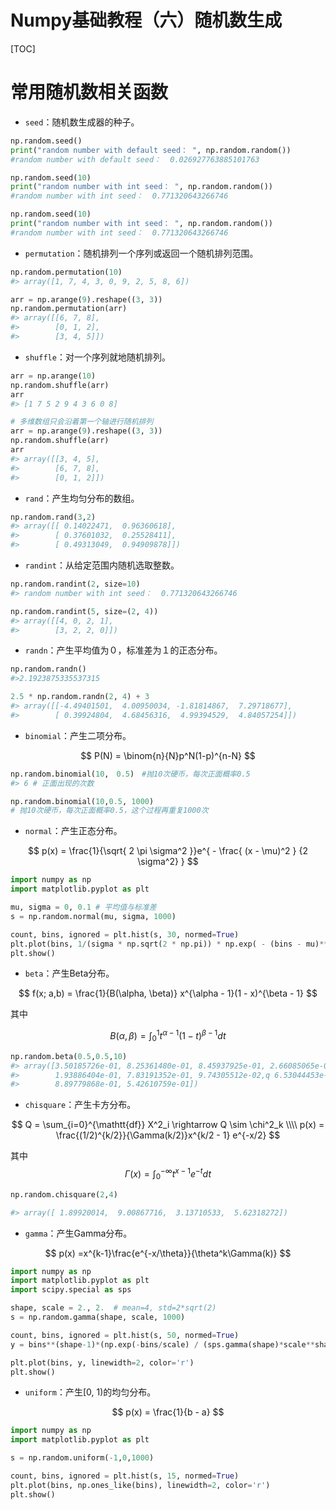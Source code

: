 <h1>Numpy基础教程（六）随机数生成</h1>

[TOC]

# 常用随机数相关函数

- `seed`：随机数生成器的种子。

```python
np.random.seed()
print("random number with default seed： ", np.random.random())
#random number with default seed：  0.026927763885101763

np.random.seed(10)
print("random number with int seed： ", np.random.random())
#random number with int seed：  0.771320643266746

np.random.seed(10)
print("random number with int seed： ", np.random.random())
#random number with int seed：  0.771320643266746
```

- `permutation`：随机排列一个序列或返回一个随机排列范围。

```python
np.random.permutation(10)
#> array([1, 7, 4, 3, 0, 9, 2, 5, 8, 6])

arr = np.arange(9).reshape((3, 3))
np.random.permutation(arr)
#> array([[6, 7, 8],
#>        [0, 1, 2],
#>        [3, 4, 5]])
```

- `shuffle`：对一个序列就地随机排列。

```python
arr = np.arange(10)
np.random.shuffle(arr)
arr
#> [1 7 5 2 9 4 3 6 0 8]

# 多维数组只会沿着第一个轴进行随机排列
arr = np.arange(9).reshape((3, 3))
np.random.shuffle(arr)
arr
#> array([[3, 4, 5],
#>        [6, 7, 8],
#>        [0, 1, 2]])
```

- `rand`：产生均匀分布的数组。

```python
np.random.rand(3,2)
#> array([[ 0.14022471,  0.96360618],  
#>        [ 0.37601032,  0.25528411],  
#>        [ 0.49313049,  0.94909878]])
```

- `randint`：从给定范围内随机选取整数。

```python
np.random.randint(2, size=10)
#> random number with int seed：  0.771320643266746

np.random.randint(5, size=(2, 4))
#> array([[4, 0, 2, 1],
#>        [3, 2, 2, 0]])
```

- `randn`：产生平均值为０，标准差为１的正态分布。

```python
np.random.randn()
#>2.1923875335537315

2.5 * np.random.randn(2, 4) + 3
#> array([[-4.49401501,  4.00950034, -1.81814867,  7.29718677],  
#>        [ 0.39924804,  4.68456316,  4.99394529,  4.84057254]])
```

- `binomial`：产生二项分布。

$$
P(N) = \binom{n}{N}p^N(1-p)^{n-N}
$$

```python
np.random.binomial(10,　0.5)　#抛10次硬币，每次正面概率0.5
#> 6 # 正面出现的次数

np.random.binomial(10,0.5, 1000)
# 抛10次硬币，每次正面概率0.5，这个过程再重复1000次
```

- `normal`：产生正态分布。

$$
p(x) = \frac{1}{\sqrt{ 2 \pi \sigma^2 }}e^{ - \frac{ (x - \mu)^2 } {2 \sigma^2} }
$$

```python
import numpy as np
import matplotlib.pyplot as plt

mu, sigma = 0, 0.1 # 平均值与标准差
s = np.random.normal(mu, sigma, 1000)

count, bins, ignored = plt.hist(s, 30, normed=True)
plt.plot(bins, 1/(sigma * np.sqrt(2 * np.pi)) * np.exp( - (bins - mu)**2 / (2 * sigma**2) ), linewidth=2, color='r')
plt.show()
```

- `beta`：产生Beta分布。

$$
f(x; a,b) = \frac{1}{B(\alpha, \beta)} x^{\alpha - 1}(1 - x)^{\beta - 1}
$$

其中

$$
B(\alpha, \beta) = \int_0^1 t^{\alpha - 1}(1 - t)^{\beta - 1} dt
$$

```python
np.random.beta(0.5,0.5,10)
#> array([3.50185726e-01, 8.25361480e-01, 8.45937925e-01, 2.66085065e-04,
#>        1.93886404e-01, 7.83191352e-01, 9.74305512e-02,q 6.53044453e-01,
#>        8.89779868e-01, 5.42610759e-01])
```

- `chisquare`：产生卡方分布。

$$
Q = \sum_{i=0}^{\mathtt{df}} X^2_i \rightarrow Q \sim \chi^2_k \\\\
p(x) = \frac{(1/2)^{k/2}}{\Gamma(k/2)}x^{k/2 - 1} e^{-x/2}
$$



其中
$$
\Gamma(x) = \int_0^{-\infty} t^{x - 1} e^{-t} dt
$$

```python
np.random.chisquare(2,4)

#> array([ 1.89920014,  9.00867716,  3.13710533,  5.62318272])
```

- `gamma`：产生Gamma分布。

$$
p(x) =x^{k-1}\frac{e^{-x/\theta}}{\theta^k\Gamma(k)}
$$

```python
import numpy as np
import matplotlib.pyplot as plt
import scipy.special as sps

shape, scale = 2., 2.  # mean=4, std=2*sqrt(2)
s = np.random.gamma(shape, scale, 1000)

count, bins, ignored = plt.hist(s, 50, normed=True)
y = bins**(shape-1)*(np.exp(-bins/scale) / (sps.gamma(shape)*scale**shape))

plt.plot(bins, y, linewidth=2, color='r')
plt.show()
```

- `uniform`：产生[0, 1)的均匀分布。

$$
p(x) = \frac{1}{b - a}
$$

```python
import numpy as np
import matplotlib.pyplot as plt

s = np.random.uniform(-1,0,1000)

count, bins, ignored = plt.hist(s, 15, normed=True)
plt.plot(bins, np.ones_like(bins), linewidth=2, color='r')
plt.show()
```
